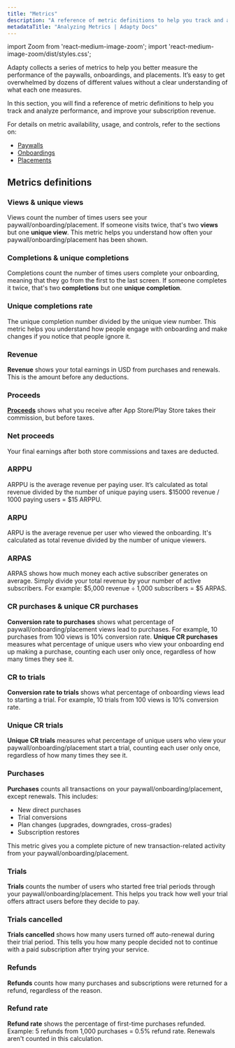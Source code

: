 ```yaml
---
title: "Metrics"
description: "A reference of metric definitions to help you track and analyze the performance of paywalls, onboardings, and placements, and improve your subscription revenue."
metadataTitle: "Analyzing Metrics | Adapty Docs"
---
```

import Zoom from 'react-medium-image-zoom';
import 'react-medium-image-zoom/dist/styles.css';

Adapty collects a series of metrics to help you better measure the performance of the paywalls, onboardings, and placements. It’s easy to get overwhelmed by dozens of different values without a clear understanding of what each one measures.

In this section, you will find a reference of metric definitions to help you track and analyze performance, and improve your subscription revenue.

For details on metric availability, usage, and controls, refer to the sections on:
- [Paywalls](https://adapty.io/docs/paywall-metrics)
- [Onboardings](https://adapty.io/docs/onboarding-metrics)
- [Placements](https://adapty.io/docs/placement-metrics)


## Metrics definitions

### Views & unique views

Views count the number of times users see your paywall/onboarding/placement. If someone visits twice, that's two **views** but one **unique view**. This metric helps you understand how often your paywall/onboarding/placement has been shown.

### Completions & unique completions

Completions count the number of times users complete your onboarding, meaning that they go from the first to the last screen. If someone completes it twice, that's two **completions** but one **unique completion**.

### Unique completions rate

The unique completion number divided by the unique view number. This metric helps you understand how people engage with onboarding and make changes if you notice that people ignore it.

### Revenue

**Revenue** shows your total earnings in USD from purchases and renewals. This is the amount before any deductions.

### Proceeds

[**Proceeds**](analytics-cohorts#revenue-vs-proceeds) shows what you receive after App Store/Play Store takes their commission, but before taxes.

### Net proceeds

Your final earnings after both store commissions and taxes are deducted.

### ARPPU

ARPPU is the average revenue per paying user. It’s calculated as total revenue divided by the number of unique paying users. $15000 revenue / 1000 paying users = $15 ARPPU.

### ARPU

ARPU is the average revenue per user who viewed the onboarding. It's calculated as total revenue divided by the number of unique viewers.

### ARPAS

ARPAS shows how much money each active subscriber generates on average. Simply divide your total revenue by your number of active subscribers. For example: $5,000 revenue ÷ 1,000 subscribers = $5 ARPAS.

### CR purchases & unique CR purchases

**Conversion rate to purchases** shows what percentage of paywall/onboarding/placement views lead to purchases. For example, 10 purchases from 100 views is 10% conversion rate.
**Unique CR purchases** measures what percentage of unique users who view your onboarding end up making a purchase, counting each user only once, regardless of how many times they see it.

### CR to trials

**Conversion rate to trials** shows what percentage of onboarding views lead to starting a trial. For example, 10 trials from 100 views is 10% conversion rate.

### Unique CR trials
**Unique CR trials** measures what percentage of unique users who view your paywall/onboarding/placement start a trial, counting each user only once, regardless of how many times they see it.

### Purchases

**Purchases** counts all transactions on your paywall/onboarding/placement, except renewals. This includes:

- New direct purchases
- Trial conversions
- Plan changes (upgrades, downgrades, cross-grades)
- Subscription restores

This metric gives you a complete picture of new transaction-related activity from your paywall/onboarding/placement.

### Trials

**Trials** counts the number of users who started free trial periods through your paywall/onboarding/placement. This helps you track how well your trial offers attract users before they decide to pay.

### Trials cancelled

**Trials cancelled** shows how many users turned off auto-renewal during their trial period. This tells you how many people decided not to continue with a paid subscription after trying your service.

### Refunds

**Refunds** counts how many purchases and subscriptions were returned for a refund, regardless of the reason.

### Refund rate

**Refund rate** shows the percentage of first-time purchases refunded. Example: 5 refunds from 1,000 purchases = 0.5% refund rate. Renewals aren't counted in this calculation.
